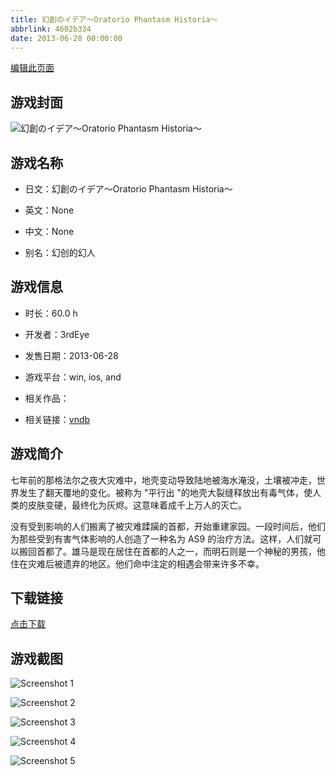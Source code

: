 ```yaml
---
title: 幻創のイデア～Oratorio Phantasm Historia～
abbrlink: 4602b334
date: 2013-06-28 00:00:00
---
```

[编辑此页面](https://github.com/ACG-3/ADV3-source/blob/main/source/_posts/%E5%B9%BB%E5%89%B5%E3%81%AE%E3%82%A4%E3%83%87%E3%82%A2%EF%BD%9EOratorio%20Phantasm%20Historia%EF%BD%9E.md)

## 游戏封面

![幻創のイデア～Oratorio Phantasm Historia～](https://pan.timero.xyz/d/onedrive/img_lib_001/%E5%B9%BB%E5%89%B5%E3%81%AE%E3%82%A4%E3%83%87%E3%82%A2%EF%BD%9EOratorio%20Phantasm%20Historia%EF%BD%9E_cover.avif)


## 游戏名称

- 日文：幻創のイデア～Oratorio Phantasm Historia～
- 英文：None
- 中文：None

- 别名：幻创的幻人


## 游戏信息

- 时长：60.0 h
- 开发者：3rdEye
- 发售日期：2013-06-28
- 游戏平台：win, ios, and
- 相关作品：

- 相关链接：[vndb](https://vndb.org/v11881)


## 游戏简介

七年前的那格法尔之夜大灾难中，地壳变动导致陆地被海水淹没，土壤被冲走，世界发生了翻天覆地的变化。被称为 "平行出 "的地壳大裂缝释放出有毒气体，使人类的皮肤变硬，最终化为灰烬。这意味着成千上万人的灭亡。

没有受到影响的人们搬离了被灾难蹂躏的首都，开始重建家园。一段时间后，他们为那些受到有害气体影响的人创造了一种名为 AS9 的治疗方法。这样，人们就可以搬回首都了。雄马是现在居住在首都的人之一，而明石则是一个神秘的男孩，他住在灾难后被遗弃的地区。他们命中注定的相遇会带来许多不幸。




## 下载链接

[点击下载](https://pan.timero.xyz/onedrive/adv_lib_001/%E5%B9%BB%E5%89%B5%E3%81%AE%E3%82%A4%E3%83%87%E3%82%A2%EF%BD%9EOratorio%20Phantasm%20Historia%EF%BD%9E)


## 游戏截图


![Screenshot 1](https://pan.timero.xyz/d/onedrive/img_lib_001/%E5%B9%BB%E5%89%B5%E3%81%AE%E3%82%A4%E3%83%87%E3%82%A2%EF%BD%9EOratorio%20Phantasm%20Historia%EF%BD%9E_Screenshot_1.avif)

![Screenshot 2](https://pan.timero.xyz/d/onedrive/img_lib_001/%E5%B9%BB%E5%89%B5%E3%81%AE%E3%82%A4%E3%83%87%E3%82%A2%EF%BD%9EOratorio%20Phantasm%20Historia%EF%BD%9E_Screenshot_2.avif)

![Screenshot 3](https://pan.timero.xyz/d/onedrive/img_lib_001/%E5%B9%BB%E5%89%B5%E3%81%AE%E3%82%A4%E3%83%87%E3%82%A2%EF%BD%9EOratorio%20Phantasm%20Historia%EF%BD%9E_Screenshot_3.avif)

![Screenshot 4](https://pan.timero.xyz/d/onedrive/img_lib_001/%E5%B9%BB%E5%89%B5%E3%81%AE%E3%82%A4%E3%83%87%E3%82%A2%EF%BD%9EOratorio%20Phantasm%20Historia%EF%BD%9E_Screenshot_4.avif)

![Screenshot 5](https://pan.timero.xyz/d/onedrive/img_lib_001/%E5%B9%BB%E5%89%B5%E3%81%AE%E3%82%A4%E3%83%87%E3%82%A2%EF%BD%9EOratorio%20Phantasm%20Historia%EF%BD%9E_Screenshot_5.avif)

